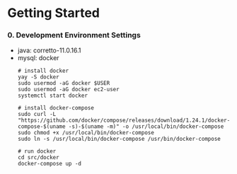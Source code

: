 # Getting Started

### 0. Development Environment Settings

* java: corretto-11.0.16.1
* mysql: docker
  ```aidl
  # install docker
  yay -S docker
  sudo usermod -aG docker $USER
  sudo usermod -aG docker ec2-user
  systemctl start docker
  
  # install docker-compose
  sudo curl -L "https://github.com/docker/compose/releases/download/1.24.1/docker-compose-$(uname -s)-$(uname -m)" -o /usr/local/bin/docker-compose
  sudo chmod +x /usr/local/bin/docker-compose
  sudo ln -s /usr/local/bin/docker-compose /usr/bin/docker-compose
    
  # run docker
  cd src/docker
  docker-compose up -d
  ```
